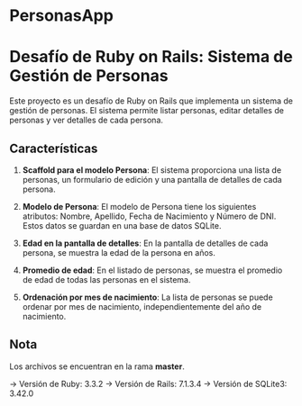 # PersonasApp
# Desafío de Ruby on Rails: Sistema de Gestión de Personas

Este proyecto es un desafío de Ruby on Rails que implementa un sistema de gestión de personas. El sistema permite listar personas, editar detalles de personas y ver detalles de cada persona.

## Características

1. **Scaffold para el modelo Persona**: El sistema proporciona una lista de personas, un formulario de edición y una pantalla de detalles de cada persona.

2. **Modelo de Persona**: El modelo de Persona tiene los siguientes atributos: Nombre, Apellido, Fecha de Nacimiento y Número de DNI. Estos datos se guardan en una base de datos SQLite.

3. **Edad en la pantalla de detalles**: En la pantalla de detalles de cada persona, se muestra la edad de la persona en años.

4. **Promedio de edad**: En el listado de personas, se muestra el promedio de edad de todas las personas en el sistema.

5. **Ordenación por mes de nacimiento**: La lista de personas se puede ordenar por mes de nacimiento, independientemente del año de nacimiento.

## Nota
Los archivos se encuentran en la rama **master**.

-> Versión de Ruby: 3.3.2
-> Versión de Rails: 7.1.3.4
-> Versión de SQLite3: 3.42.0
